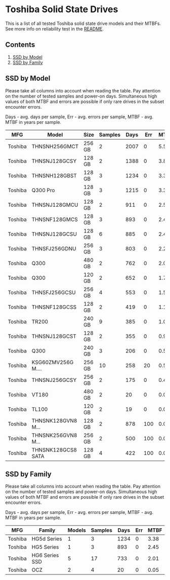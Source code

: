 Toshiba Solid State Drives
==========================

This is a list of all tested Toshiba solid state drive models and their MTBFs. See
more info on reliability test in the [README](https://github.com/bsdhw/SMART).

Contents
--------

1. [ SSD by Model  ](#ssd-by-model)
2. [ SSD by Family ](#ssd-by-family)

SSD by Model
------------

Please take all columns into account when reading the table. Pay attention on the
number of tested samples and power-on days. Simultaneous high values of both MTBF
and errors are possible if only rare drives in the subset encounter errors.

Days - avg. days per sample,
Err  - avg. errors per sample,
MTBF - avg. MTBF in years per sample.

| MFG       | Model              | Size   | Samples | Days  | Err   | MTBF |
|-----------|--------------------|--------|---------|-------|-------|------|
| Toshiba   | THNSNH256GMCT      | 256 GB | 2       | 2007  | 0     | 5.50   |
| Toshiba   | THNSNJ128GCSY      | 128 GB | 2       | 1388  | 0     | 3.80   |
| Toshiba   | THNSNH128GBST      | 128 GB | 3       | 1234  | 0     | 3.38   |
| Toshiba   | Q300 Pro           | 128 GB | 3       | 1215  | 0     | 3.33   |
| Toshiba   | THNSNJ128GMCU      | 128 GB | 2       | 911   | 0     | 2.50   |
| Toshiba   | THNSNF128GMCS      | 128 GB | 3       | 893   | 0     | 2.45   |
| Toshiba   | THNSNJ128GCSU      | 128 GB | 6       | 885   | 0     | 2.43   |
| Toshiba   | THNSFJ256GDNU      | 256 GB | 3       | 803   | 0     | 2.20   |
| Toshiba   | Q300               | 480 GB | 2       | 762   | 0     | 2.09   |
| Toshiba   | Q300               | 120 GB | 2       | 652   | 0     | 1.79   |
| Toshiba   | THNSFJ256GCSU      | 256 GB | 4       | 553   | 0     | 1.52   |
| Toshiba   | THNSNF128GCSS      | 128 GB | 2       | 419   | 0     | 1.15   |
| Toshiba   | TR200              | 240 GB | 9       | 385   | 0     | 1.06   |
| Toshiba   | THNSNJ128GCST      | 128 GB | 2       | 355   | 0     | 0.97   |
| Toshiba   | Q300               | 240 GB | 3       | 206   | 0     | 0.57   |
| Toshiba   | KSG60ZMV256G M.... | 256 GB | 10      | 258   | 20    | 0.54   |
| Toshiba   | THNSNJ256GCSY      | 256 GB | 2       | 175   | 0     | 0.48   |
| Toshiba   | VT180              | 480 GB | 2       | 20    | 0     | 0.06   |
| Toshiba   | TL100              | 120 GB | 2       | 19    | 0     | 0.05   |
| Toshiba   | THNSNK128GVN8 M... | 128 GB | 2       | 878   | 100   | 0.02   |
| Toshiba   | THNSNK256GVN8 M... | 256 GB | 2       | 500   | 100   | 0.01   |
| Toshiba   | THNSNK128GCS8 SATA | 128 GB | 4       | 422   | 100   | 0.01   |

SSD by Family
-------------

Please take all columns into account when reading the table. Pay attention on the
number of tested samples and power-on days. Simultaneous high values of both MTBF
and errors are possible if only rare drives in the subset encounter errors.

Days - avg. days per sample,
Err  - avg. errors per sample,
MTBF - avg. MTBF in years per sample.

| MFG       | Family                 | Models | Samples | Days  | Err   | MTBF |
|-----------|------------------------|--------|---------|-------|-------|------|
| Toshiba   | HG5d Series            | 1      | 3       | 1234  | 0     | 3.38   |
| Toshiba   | HG5 Series             | 1      | 3       | 893   | 0     | 2.45   |
| Toshiba   | HG6 Series SSD         | 5      | 17      | 733   | 0     | 2.01   |
| Toshiba   | OCZ                    | 2      | 4       | 20    | 0     | 0.05   |
